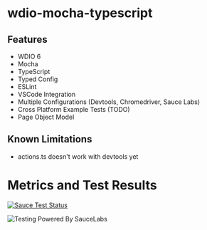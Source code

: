 # wdio-mocha-typescript
## Features
- WDIO 6
- Mocha
- TypeScript
- Typed Config
- ESLint
- VSCode Integration
- Multiple Configurations (Devtools, Chromedriver, Sauce Labs)
- Cross Platform Example Tests (TODO)
- Page Object Model

## Known Limitations
- actions.ts doesn't work with devtools yet

# Metrics and Test Results
[![Sauce Test Status](https://app.eu-central-1.saucelabs.com/browser-matrix/pako88.svg)](https://app.eu-central-1.saucelabs.com/u/pako88)

![Testing Powered By SauceLabs](https://raw.githubusercontent.com/saucelabs/opensource/master/assets/powered-by-saucelabs-badge-red.svg?sanitize=true "Testing Powered By SauceLabs")